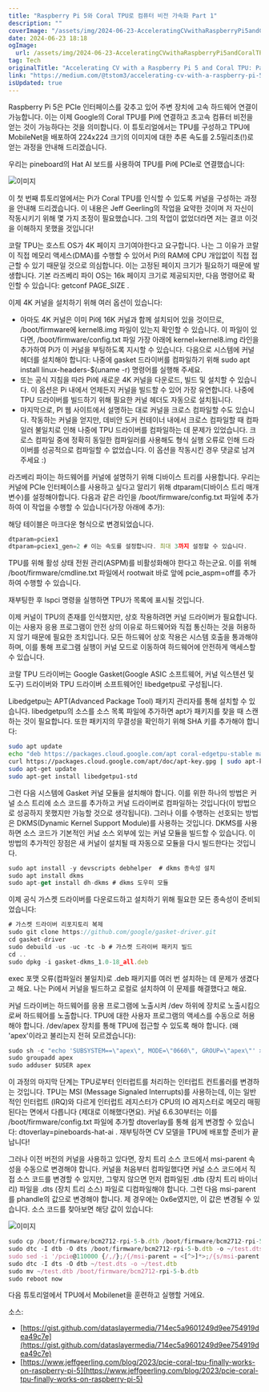 ```yaml
---
title: "Raspberry Pi 5와 Coral TPU로 컴퓨터 비전 가속화 Part 1"
description: ""
coverImage: "/assets/img/2024-06-23-AcceleratingCVwithaRaspberryPi5andCoralTPUPart1_0.png"
date: 2024-06-23 18:18
ogImage:
  url: /assets/img/2024-06-23-AcceleratingCVwithaRaspberryPi5andCoralTPUPart1_0.png
tag: Tech
originalTitle: "Accelerating CV with a Raspberry Pi 5 and Coral TPU: Part 1"
link: "https://medium.com/@tstom3/accelerating-cv-with-a-raspberry-pi-5-and-coral-tpu-part-1-66fe816fc65f"
isUpdated: true
---
```


Raspberry Pi 5은 PCIe 인터페이스를 갖추고 있어 주변 장치에 고속 하드웨어 연결이 가능합니다. 이는 이제 Google의 Coral TPU를 Pi에 연결하고 초고속 컴퓨터 비전을 얻는 것이 가능하다는 것을 의미합니다. 이 튜토리얼에서는 TPU를 구성하고 TPU에 MobileNet을 배포하여 224x224 크기의 이미지에 대한 추론 속도를 2.5밀리초(!)로 얻는 과정을 안내해 드리겠습니다.

우리는 pineboard의 Hat AI 보드를 사용하여 TPU를 Pi에 PCIe로 연결했습니다:

![이미지](/assets/img/2024-06-23-AcceleratingCVwithaRaspberryPi5andCoralTPUPart1_0.png)

이 첫 번째 튜토리얼에서는 Pi가 Coral TPU를 인식할 수 있도록 커널을 구성하는 과정을 안내해 드리겠습니다. 이 내용은 Jeff Geerling의 작업을 요약한 것이며 저 자신이 작동시키기 위해 몇 가지 조정이 필요했습니다. 그의 작업이 없었더라면 저는 결코 이것을 이해하지 못했을 것입니다!

<div class="content-ad"></div>

코랄 TPU는 호스트 OS가 4K 페이지 크기여야한다고 요구합니다. 나는 그 이유가 코랄이 직접 메모리 액세스(DMA)를 수행할 수 있어서 Pi의 RAM에 CPU 개입없이 직접 접근할 수 있기 때문일 것으로 의심합니다. 이는 고정된 페이지 크기가 필요하기 때문에 발생합니다. 기본 라즈베리 파이 OS는 16k 페이지 크기로 제공되지만, 다음 명령어로 확인할 수 있습니다: getconf PAGE_SIZE .

이제 4K 커널을 설치하기 위해 여러 옵션이 있습니다:

- 아마도 4K 커널은 이미 Pi에 16K 커널과 함께 설치되어 있을 것이므로, /boot/firmware에 kernel8.img 파일이 있는지 확인할 수 있습니다. 이 파일이 있다면, /boot/firmware/config.txt 파일 가장 아래에 kernel=kernel8.img 라인을 추가하여 Pi가 이 커널을 부팅하도록 지시할 수 있습니다. 다음으로 시스템에 커널 헤더를 설치해야 합니다: 나중에 gasket 드라이버를 컴파일하기 위해 sudo apt install linux-headers-$(uname -r) 명령어를 실행해 주세요.
- 또는 공식 지침을 따라 Pi에 새로운 4K 커널을 다운로드, 빌드 및 설치할 수 있습니다. 이 옵션은 Pi 내에서 언제든지 커널을 빌드할 수 있어 가장 유연합니다. 나중에 TPU 드라이버를 빌드하기 위해 필요한 커널 헤더도 자동으로 설치됩니다.
- 마지막으로, PI 웹 사이트에서 설명하는 대로 커널을 크로스 컴파일할 수도 있습니다. 작동하는 커널을 얻지만, 데비안 도커 컨테이너 내에서 크로스 컴파일할 때 컴파일러 불일치로 인해 나중에 TPU 드라이버를 컴파일하는 데 문제가 있었습니다. 크로스 컴파일 중에 정확히 동일한 컴파일러를 사용해도 형식 실행 오류로 인해 드라이버를 성공적으로 컴파일할 수 없었습니다. 이 옵션을 작동시킨 경우 댓글로 남겨주세요 :)

라즈베리 파이는 하드웨어를 커널에 설명하기 위해 디바이스 트리를 사용합니다. 우리는 커널에 PCIe 인터페이스를 사용하고 싶다고 알리기 위해 dtparam(디바이스 트리 매개변수)를 설정해야합니다. 다음과 같은 라인을 /boot/firmware/config.txt 파일에 추가하여 이 작업을 수행할 수 있습니다(가장 아래에 추가):

<div class="content-ad"></div>

해당 테이블은 마크다운 형식으로 변경되었습니다.

```js
dtparam=pciex1
dtparam=pciex1_gen=2 # 이는 속도를 설정합니다. 최대 3까지 설정할 수 있습니다.
```

TPU를 위해 활성 상태 전원 관리(ASPM)를 비활성화해야 한다고 하는군요. 이를 위해 /boot/firmware/cmdline.txt 파일에서 rootwait 바로 앞에 pcie_aspm=off를 추가하여 수행할 수 있습니다.

재부팅한 후 lspci 명령을 실행하면 TPU가 목록에 표시될 것입니다.

이제 커널이 TPU의 존재를 인식했지만, 상호 작용하려면 커널 드라이버가 필요합니다. 이는 사용자 응용 프로그램이 안전 상의 이유로 하드웨어와 직접 통신하는 것을 허용하지 않기 때문에 필요한 조치입니다. 모든 하드웨어 상호 작용은 시스템 호출을 통과해야 하며, 이를 통해 프로그램 실행이 커널 모드로 이동하여 하드웨어에 안전하게 액세스할 수 있습니다.

<div class="content-ad"></div>

코랄 TPU 드라이버는 Google Gasket(Google ASIC 소프트웨어, 커널 익스텐션 및 도구) 드라이버와 TPU 드라이버 소프트웨어인 libedgetpu로 구성됩니다.

Libedgetpu는 APT(Advanced Package Tool) 패키지 관리자를 통해 설치할 수 있습니다. libedgetpu의 소스를 소스 목록 파일에 추가하면 apt가 패키지를 찾을 때 스캔하는 것이 필요합니다. 또한 패키지의 무결성을 확인하기 위해 SHA 키를 추가해야 합니다:

```bash
sudo apt update
echo "deb https://packages.cloud.google.com/apt coral-edgetpu-stable main" | sudo tee /etc/apt/sources.list.d/coral-edgetpu.list
curl https://packages.cloud.google.com/apt/doc/apt-key.gpg | sudo apt-key add -
sudo apt-get update
sudo apt-get install libedgetpu1-std
```

그런 다음 시스템에 Gasket 커널 모듈을 설치해야 합니다. 이를 위한 하나의 방법은 커널 소스 트리에 소스 코드를 추가하고 커널 드라이버로 컴파일하는 것입니다(이 방법으로 성공하지 못했지만 가능할 것으로 생각됩니다). 그러나 이를 수행하는 선호되는 방법은 DKMS(Dynamic Kernel Support Module)를 사용하는 것입니다. DKMS를 사용하면 소스 코드가 기본적인 커널 소스 외부에 있는 커널 모듈을 빌드할 수 있습니다. 이 방법의 추가적인 장점은 새 커널이 설치될 때 자동으로 모듈을 다시 빌드한다는 것입니다.

<div class="content-ad"></div>

```js
sudo apt install -y devscripts debhelper  # dkms 종속성 설치
sudo apt install dkms
sudo apt-get install dh-dkms # dkms 도우미 모듈
```

이제 공식 가스켓 드라이버를 다운로드하고 설치하기 위해 필요한 모든 종속성이 준비되었습니다:

```js
# 가스켓 드라이버 리포지토리 복제
sudo git clone https://github.com/google/gasket-driver.git
cd gasket-driver
sudo debuild -us -uc -tc -b # 가스켓 드라이버 패키지 빌드
cd ..
sudo dpkg -i gasket-dkms_1.0-18_all.deb
```

exec 포맷 오류(컴파일러 불일치)로 .deb 패키지를 여러 번 설치하는 데 문제가 생겼다고 해요. 나는 Pi에서 커널을 빌드하고 로컬로 설치하여 이 문제를 해결했다고 해요.

<div class="content-ad"></div>

커널 드라이버는 하드웨어를 응용 프로그램에 노출시켜 /dev 하위에 장치로 노출시킴으로써 하드웨어를 노출합니다. TPU에 대한 사용자 프로그램의 액세스를 수동으로 허용해야 합니다. /dev/apex 장치를 통해 TPU에 접근할 수 있도록 해야 합니다. (왜 'apex'이라고 불리는지 전혀 모르겠습니다):

```js
sudo sh -c "echo 'SUBSYSTEM==\"apex\", MODE=\"0660\", GROUP=\"apex\"' >> /etc/udev/rules.d/65-apex.rules"
sudo groupadd apex
sudo adduser $USER apex
```

이 과정의 마지막 단계는 TPU로부터 인터럽트를 처리하는 인터럽트 컨트롤러를 변경하는 것입니다. TPU는 MSI (Message Signaled Interrupts)를 사용하는데, 이는 일반적인 인터럽트 (IRQ)와 다르게 인터럽트 레지스터가 CPU의 IO 레지스터로 메모리 매핑된다는 면에서 다릅니다 (제대로 이해했다면요). 커널 6.6.30부터는 이를 /boot/firmware/config.txt 파일에 추가할 dtoverlay를 통해 쉽게 변경할 수 있습니다: dtoverlay=pineboards-hat-ai . 재부팅하면 CV 모델을 TPU에 배포할 준비가 끝납니다!

그러나 이전 버전의 커널을 사용하고 있다면, 장치 트리 소스 코드에서 msi-parent 속성을 수동으로 변경해야 합니다. 커널을 처음부터 컴파일했다면 커널 소스 코드에서 직접 소스 코드를 변경할 수 있지만, 그렇지 않으면 먼저 컴파일된 .dtb (장치 트리 바이너리) 파일을 .dts (장치 트리 소스) 파일로 디컴파일해야 합니다. 그런 다음 msi-parent를 phandle의 값으로 변경해야 합니다. 제 경우에는 0x6e였지만, 이 값은 변경될 수 있습니다. 소스 코드를 찾아보면 해당 값이 있습니다:

<div class="content-ad"></div>

![이미지](/assets/img/2024-06-23-AcceleratingCVwithaRaspberryPi5andCoralTPUPart1_1.png)

```js
sudo cp /boot/firmware/bcm2712-rpi-5-b.dtb /boot/firmware/bcm2712-rpi-5-b.dtb.bak
sudo dtc -I dtb -O dts /boot/firmware/bcm2712-rpi-5-b.dtb -o ~/test.dts
sudo sed -i '/pcie@110000 {/,/};/{/msi-parent = <[^>]*>;/{s/msi-parent = <[^>]*>;/msi-parent = <0x6e>;/}' ~/test.dts
sudo dtc -I dts -O dtb ~/test.dts -o ~/test.dtb
sudo mv ~/test.dtb /boot/firmware/bcm2712-rpi-5-b.dtb
sudo reboot now
```

다음 튜토리얼에서 TPU에서 Mobilenet을 훈련하고 실행할 거에요.

소스:

<div class="content-ad"></div>

- [https://gist.github.com/dataslayermedia/714ec5a9601249d9ee754919dea49c7e](https://gist.github.com/dataslayermedia/714ec5a9601249d9ee754919dea49c7e)
- [https://www.jeffgeerling.com/blog/2023/pcie-coral-tpu-finally-works-on-raspberry-pi-5](https://www.jeffgeerling.com/blog/2023/pcie-coral-tpu-finally-works-on-raspberry-pi-5)
